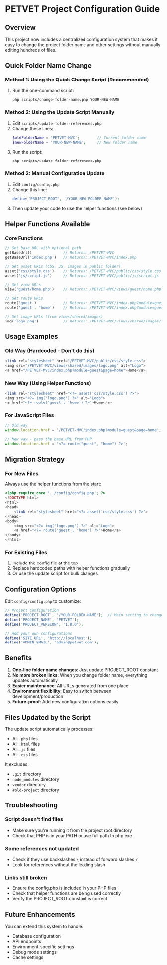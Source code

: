 # PETVET Project Configuration Guide

## Overview
This project now includes a centralized configuration system that makes it easy to change the project folder name and other settings without manually editing hundreds of files.

## Quick Folder Name Change

### Method 1: Using the Quick Change Script (Recommended)
1. Run the one-command script:
   ```bash
   php scripts/change-folder-name.php YOUR-NEW-NAME
   ```

### Method 2: Using the Update Script Manually
1. Edit `scripts/update-folder-references.php`
2. Change these lines:
   ```php
   $oldFolderName = 'PETVET-MVC';        // Current folder name
   $newFolderName = 'YOUR-NEW-NAME';     // New folder name
   ```
3. Run the script:
   ```bash
   php scripts/update-folder-references.php
   ```

### Method 2: Manual Configuration Update
1. Edit `config/config.php`
2. Change this line:
   ```php
   define('PROJECT_ROOT', '/YOUR-NEW-FOLDER-NAME');
   ```
3. Then update your code to use the helper functions (see below)

## Helper Functions Available

### Core Functions
```php
// Get base URL with optional path
getBaseUrl()              // Returns: /PETVET-MVC
getBaseUrl('index.php')   // Returns: /PETVET-MVC/index.php

// Get asset URLs (CSS, JS, images in public folder)
asset('css/style.css')    // Returns: /PETVET-MVC/public/css/style.css
asset('js/script.js')     // Returns: /PETVET-MVC/public/js/script.js

// Get view URLs
view('guest/home.php')    // Returns: /PETVET-MVC/views/guest/home.php

// Get route URLs
route('guest')            // Returns: /PETVET-MVC/index.php?module=guest
route('guest', 'home')    // Returns: /PETVET-MVC/index.php?module=guest&page=home

// Get image URLs (from views/shared/images)
img('logo.png')           // Returns: /PETVET-MVC/views/shared/images/logo.png
```

## Usage Examples

### Old Way (Hardcoded - Don't do this)
```php
<link rel="stylesheet" href="/PETVET-MVC/public/css/style.css">
<img src="/PETVET-MVC/views/shared/images/logo.png" alt="Logo">
<a href="/PETVET-MVC/index.php?module=guest&page=home">Home</a>
```

### New Way (Using Helper Functions)
```php
<link rel="stylesheet" href="<?= asset('css/style.css') ?>">
<img src="<?= img('logo.png') ?>" alt="Logo">
<a href="<?= route('guest', 'home') ?>">Home</a>
```

### For JavaScript Files
```javascript
// Old way
window.location.href = '/PETVET-MVC/index.php?module=guest&page=home';

// New way - pass the base URL from PHP
window.location.href = '<?= route("guest", "home") ?>';
```

## Migration Strategy

### For New Files
Always use the helper functions from the start:
```php
<?php require_once '../config/config.php'; ?>
<!DOCTYPE html>
<html>
<head>
    <link rel="stylesheet" href="<?= asset('css/style.css') ?>">
</head>
<body>
    <img src="<?= img('logo.png') ?>" alt="Logo">
    <a href="<?= route('guest', 'home') ?>">Home</a>
</body>
</html>
```

### For Existing Files
1. Include the config file at the top
2. Replace hardcoded paths with helper functions gradually
3. Or use the update script for bulk changes

## Configuration Options

Edit `config/config.php` to customize:

```php
// Project Configuration
define('PROJECT_ROOT', '/YOUR-FOLDER-NAME');  // Main setting to change
define('PROJECT_NAME', 'PETVET');
define('PROJECT_VERSION', '1.0.0');

// Add your own configurations
define('SITE_URL', 'http://localhost');
define('ADMIN_EMAIL', 'admin@petvet.com');
```

## Benefits

1. **One-line folder name changes**: Just update PROJECT_ROOT constant
2. **No more broken links**: When you change folder name, everything updates automatically
3. **Easier maintenance**: All URLs generated from one place
4. **Environment flexibility**: Easy to switch between development/production
5. **Future-proof**: Add new configuration options easily

## Files Updated by the Script

The update script automatically processes:
- All `.php` files
- All `.html` files  
- All `.js` files
- All `.css` files

It excludes:
- `.git` directory
- `node_modules` directory
- `vendor` directory
- `#old-project` directory

## Troubleshooting

### Script doesn't find files
- Make sure you're running it from the project root directory
- Check that PHP is in your PATH or use full path to php.exe

### Some references not updated
- Check if they use backslashes `\` instead of forward slashes `/`
- Look for references without the leading slash

### Links still broken
- Ensure the config.php is included in your PHP files
- Check that helper functions are being used correctly
- Verify the PROJECT_ROOT constant is correct

## Future Enhancements

You can extend this system to handle:
- Database configuration
- API endpoints
- Environment-specific settings
- Debug mode settings
- Cache settings
